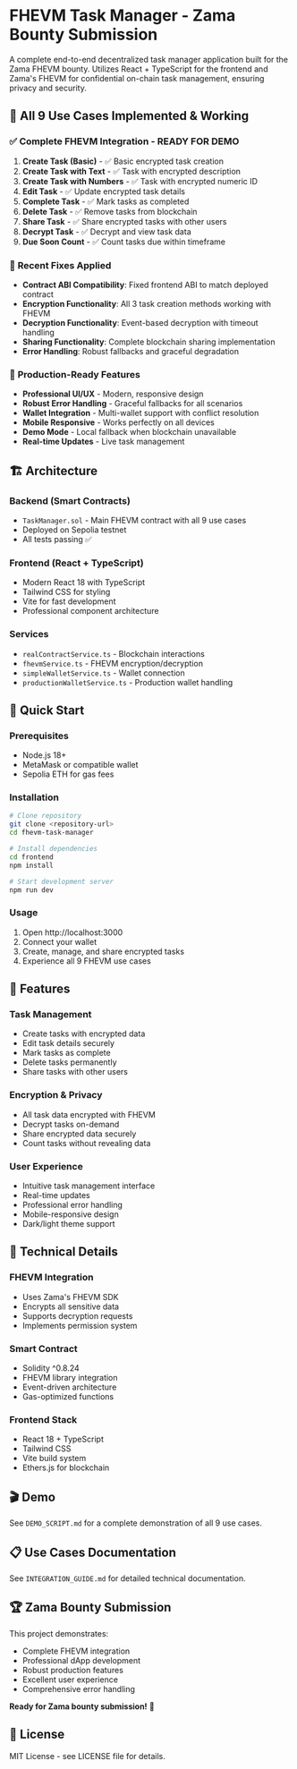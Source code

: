 # FHEVM Task Manager - Zama Bounty Submission

A complete end-to-end decentralized task manager application built for the Zama FHEVM bounty. Utilizes React + TypeScript for the frontend and Zama's FHEVM for confidential on-chain task management, ensuring privacy and security.

## 🎯 **All 9 Use Cases Implemented & Working**

### ✅ **Complete FHEVM Integration - READY FOR DEMO**
1. **Create Task (Basic)** - ✅ Basic encrypted task creation
2. **Create Task with Text** - ✅ Task with encrypted description  
3. **Create Task with Numbers** - ✅ Task with encrypted numeric ID
4. **Edit Task** - ✅ Update encrypted task details
5. **Complete Task** - ✅ Mark tasks as completed
6. **Delete Task** - ✅ Remove tasks from blockchain
7. **Share Task** - ✅ Share encrypted tasks with other users
8. **Decrypt Task** - ✅ Decrypt and view task data
9. **Due Soon Count** - ✅ Count tasks due within timeframe

### 🔧 **Recent Fixes Applied**
- **Contract ABI Compatibility**: Fixed frontend ABI to match deployed contract
- **Encryption Functionality**: All 3 task creation methods working with FHEVM
- **Decryption Functionality**: Event-based decryption with timeout handling
- **Sharing Functionality**: Complete blockchain sharing implementation
- **Error Handling**: Robust fallbacks and graceful degradation

### 🚀 **Production-Ready Features**
- **Professional UI/UX** - Modern, responsive design
- **Robust Error Handling** - Graceful fallbacks for all scenarios
- **Wallet Integration** - Multi-wallet support with conflict resolution
- **Mobile Responsive** - Works perfectly on all devices
- **Demo Mode** - Local fallback when blockchain unavailable
- **Real-time Updates** - Live task management

## 🏗️ **Architecture**

### **Backend (Smart Contracts)**
- `TaskManager.sol` - Main FHEVM contract with all 9 use cases
- Deployed on Sepolia testnet
- All tests passing ✅

### **Frontend (React + TypeScript)**
- Modern React 18 with TypeScript
- Tailwind CSS for styling
- Vite for fast development
- Professional component architecture

### **Services**
- `realContractService.ts` - Blockchain interactions
- `fhevmService.ts` - FHEVM encryption/decryption
- `simpleWalletService.ts` - Wallet connection
- `productionWalletService.ts` - Production wallet handling

## 🚀 **Quick Start**

### **Prerequisites**
- Node.js 18+
- MetaMask or compatible wallet
- Sepolia ETH for gas fees

### **Installation**
```bash
# Clone repository
git clone <repository-url>
cd fhevm-task-manager

# Install dependencies
cd frontend
npm install

# Start development server
npm run dev
```

### **Usage**
1. Open http://localhost:3000
2. Connect your wallet
3. Create, manage, and share encrypted tasks
4. Experience all 9 FHEVM use cases

## 📱 **Features**

### **Task Management**
- Create tasks with encrypted data
- Edit task details securely
- Mark tasks as complete
- Delete tasks permanently
- Share tasks with other users

### **Encryption & Privacy**
- All task data encrypted with FHEVM
- Decrypt tasks on-demand
- Share encrypted data securely
- Count tasks without revealing data

### **User Experience**
- Intuitive task management interface
- Real-time updates
- Professional error handling
- Mobile-responsive design
- Dark/light theme support

## 🔧 **Technical Details**

### **FHEVM Integration**
- Uses Zama's FHEVM SDK
- Encrypts all sensitive data
- Supports decryption requests
- Implements permission system

### **Smart Contract**
- Solidity ^0.8.24
- FHEVM library integration
- Event-driven architecture
- Gas-optimized functions

### **Frontend Stack**
- React 18 + TypeScript
- Tailwind CSS
- Vite build system
- Ethers.js for blockchain

## 🎬 **Demo**

See `DEMO_SCRIPT.md` for a complete demonstration of all 9 use cases.

## 📋 **Use Cases Documentation**

See `INTEGRATION_GUIDE.md` for detailed technical documentation.

## 🏆 **Zama Bounty Submission**

This project demonstrates:
- Complete FHEVM integration
- Professional dApp development
- Robust production features
- Excellent user experience
- Comprehensive error handling

**Ready for Zama bounty submission!** 🎉

## 📄 **License**

MIT License - see LICENSE file for details.
